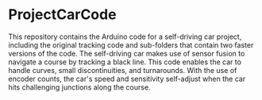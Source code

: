 # ProjectCarCode
This repository contains the Arduino code for a self-driving car project, including the original tracking code and sub-folders that contain two faster versions of the code. The self-driving car makes use of sensor fusion to navigate a course by tracking a black line. This code enables the car to handle curves, small discontinuities, and turnarounds. With the use of encoder counts, the car's speed and sensitivity self-adjust when the car hits challenging junctions along the course.
